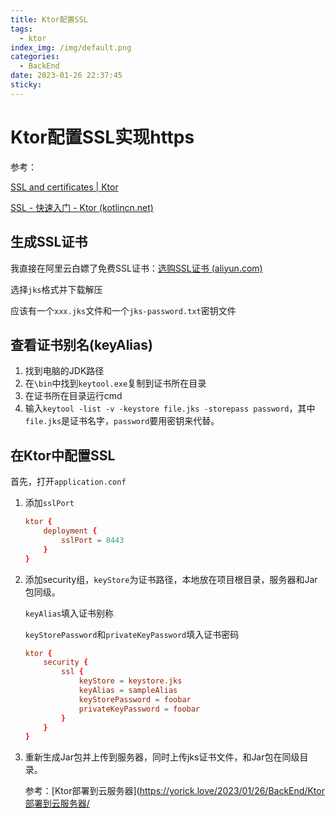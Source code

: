 ```yaml
---
title: Ktor配置SSL
tags:
  - ktor
index_img: /img/default.png
categories:
  - BackEnd
date: 2023-01-26 22:37:45
sticky:
---
```


#  Ktor配置SSL实现https

参考：

[SSL and certificates | Ktor](https://ktor.io/docs/ssl.html)

[SSL - 快速入门 - Ktor (kotlincn.net)](https://ktor.kotlincn.net/quickstart/guides/ssl.html)

## 生成SSL证书

我直接在阿里云白嫖了免费SSL证书：[选购SSL证书 (aliyun.com)](https://promotion.aliyun.com/ntms/act/sslbuy.html)

选择`jks`格式并下载解压

应该有一个`xxx.jks`文件和一个`jks-password.txt`密钥文件

## 查看证书别名(keyAlias)

1. 找到电脑的JDK路径
2. 在`\bin`中找到`keytool.exe`复制到证书所在目录
3. 在证书所在目录运行cmd
4. 输入`keytool -list -v -keystore file.jks -storepass password`，其中`file.jks`是证书名字，`password`要用密钥来代替。

## 在Ktor中配置SSL

首先，打开`application.conf`

1. 添加`sslPort`

   ```conf
   ktor {
       deployment {
           sslPort = 8443
       }
   }
   ```

2. 添加security组，`keyStore`为证书路径，本地放在项目根目录，服务器和Jar包同级。

   `keyAlias`填入证书别称

   `keyStorePassword`和`privateKeyPassword`填入证书密码

   ```conf
   ktor {
       security {
           ssl {
               keyStore = keystore.jks
               keyAlias = sampleAlias 
               keyStorePassword = foobar
               privateKeyPassword = foobar
           }
       }
   }
   ```

3. 重新生成Jar包并上传到服务器，同时上传jks证书文件，和Jar包在同级目录。

   参考：[Ktor部署到云服务器](https://yorick.love/2023/01/26/BackEnd/Ktor部署到云服务器/

